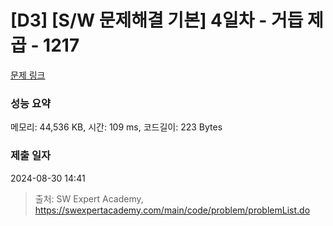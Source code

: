# [D3] [S/W 문제해결 기본] 4일차 - 거듭 제곱 - 1217 

[문제 링크](https://swexpertacademy.com/main/code/problem/problemDetail.do?contestProbId=AV14dUIaAAUCFAYD) 

### 성능 요약

메모리: 44,536 KB, 시간: 109 ms, 코드길이: 223 Bytes

### 제출 일자

2024-08-30 14:41



> 출처: SW Expert Academy, https://swexpertacademy.com/main/code/problem/problemList.do